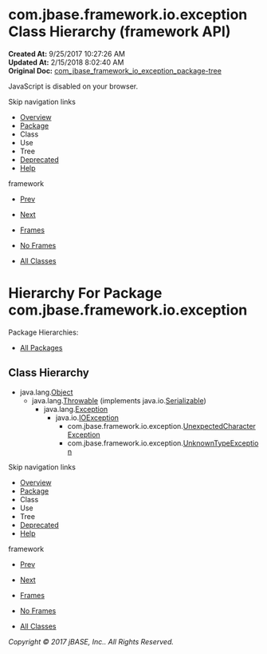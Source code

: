 # com.jbase.framework.io.exception Class Hierarchy (framework   API)

**Created At:** 9/25/2017 10:27:26 AM  
**Updated At:** 2/15/2018 8:02:40 AM  
**Original Doc:** [com_jbase_framework_io_exception_package-tree](https://docs.jbase.com/39224-exception/com_jbase_framework_io_exception_package-tree)  

<!--<br>    try {<br>        if (location.href.indexOf('is-external=true') == -1) {<br>            parent.document.title="com.jbase.framework.io.exception Class Hierarchy (framework   API)";<br>        }<br>    }<br>    catch(err) {<br>    }<br>//-->
JavaScript is disabled on your browser.

Skip navigation links

- [Overview](../../../../../overview-summary.html)
- [Package](./../com.jbase.framework.io.exception-%28framework---api%29)
- Class
- Use
- Tree
- [Deprecated](../../../../../deprecated-list.html)
- [Help](../../../../../help-doc.html)


framework <br>

- [Prev](./../../charset/com.jbase.framework.io.charset-class-hierarchy-%28framework---api%29)
- [Next](./../../inflow/com.jbase.framework.io.inflow-class-hierarchy-%28framework---api%29)


- [Frames](./.)
- [No Frames](./.)


- [All Classes](../../../../../allclasses-noframe.html)


<!--<br>  allClassesLink = document.getElementById("allclasses\_navbar\_top");<br>  if(window==top) {<br>    allClassesLink.style.display = "block";<br>  }<br>  else {<br>    allClassesLink.style.display = "none";<br>  }<br>  //-->

# Hierarchy For Package com.jbase.framework.io.exception
Package Hierarchies:
- [All Packages](../../../../../overview-tree.html)

## Class Hierarchy

- java.lang.[Object](http://java.sun.com/j2se/1.5.0/docs/api/java/lang/Object.html?is-external=true "class or interface in java.lang")
    - java.lang.[Throwable](http://java.sun.com/j2se/1.5.0/docs/api/java/lang/Throwable.html?is-external=true "class or interface in java.lang") (implements java.io.[Serializable](http://java.sun.com/j2se/1.5.0/docs/api/java/io/Serializable.html?is-external=true "class or interface in java.io"))
        - java.lang.[Exception](http://java.sun.com/j2se/1.5.0/docs/api/java/lang/Exception.html?is-external=true "class or interface in java.lang")
            - java.io.[IOException](http://java.sun.com/j2se/1.5.0/docs/api/java/io/IOException.html?is-external=true "class or interface in java.io")
                - com.jbase.framework.io.exception.[UnexpectedCharacterException](./../unexpectedcharacterexception-%28framework---api%29 "class in com.jbase.framework.io.exception")
                - com.jbase.framework.io.exception.[UnknownTypeException](./../unknowntypeexception-%28framework---api%29 "class in com.jbase.framework.io.exception")

Skip navigation links

- [Overview](../../../../../overview-summary.html)
- [Package](./../com.jbase.framework.io.exception-%28framework---api%29)
- Class
- Use
- Tree
- [Deprecated](../../../../../deprecated-list.html)
- [Help](../../../../../help-doc.html)


framework <br>

- [Prev](./../../charset/com.jbase.framework.io.charset-class-hierarchy-%28framework---api%29)
- [Next](./../../inflow/com.jbase.framework.io.inflow-class-hierarchy-%28framework---api%29)


- [Frames](./.)
- [No Frames](./.)


- [All Classes](../../../../../allclasses-noframe.html)


<!--<br>  allClassesLink = document.getElementById("allclasses\_navbar\_bottom");<br>  if(window==top) {<br>    allClassesLink.style.display = "block";<br>  }<br>  else {<br>    allClassesLink.style.display = "none";<br>  }<br>  //-->

*Copyright © 2017 jBASE, Inc.. All Rights Reserved.*
